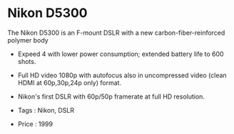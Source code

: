 # Nikon D5300

The Nikon D5300 is an F-mount DSLR with a new carbon-fiber-reinforced polymer body

- Expeed 4 with lower power consumption; extended battery life to 600 shots.
- Full HD video 1080p with autofocus also in uncompressed video (clean HDMI at 60p,30p,24p only) format.
- Nikon's first DSLR with 60p/50p framerate at full HD resolution.

- Tags   : Nikon, DSLR
- Price  : 1999